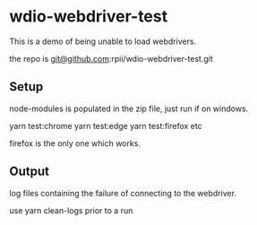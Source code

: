 # wdio-webdriver-test
This is a demo of being unable to load webdrivers.

the repo is git@github.com:rpii/wdio-webdriver-test.git

## Setup
node-modules is populated in the zip file,  just run if on windows.

yarn test:chrome
yarn test:edge
yarn test:firefox
etc

firefox is the only one which works.


## Output
log files containing the failure of connecting to the webdriver.

use yarn clean-logs prior to a run






